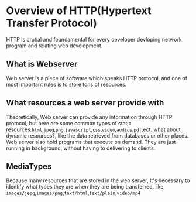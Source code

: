 # Overview of HTTP(Hypertext Transfer Protocol)

HTTP is crutial and foundamental for every developer devloping network program and relating web development.

## What is Webserver
Web server is a piece of software which speaks HTTP protocol, and one of most important rules is to store tons of resources.
## What resources a web server provide with
Theoretically, Web server can provide any information through HTTP protocol, but here are some common types of static resources.`html`,`jpeg`,`png`,`javascript`,`css`,`video`,`audios`,`pdf`,ect. what about dynamic resources?, like the data retrieved from databases or other places. Web server also hold programs that execute on demand. They are just  running in background, without having to delivering to clients. 

## MediaTypes

Because many resources that are stored in the web server, It's necessary to identify what types they are when they are being transferred.
like `images/jepg`,`images/png`,`text/html`,`text/plain`,`video/mp4`



